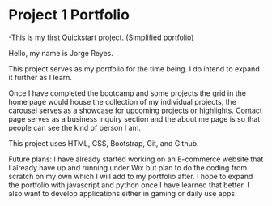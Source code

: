 # Project 1 Portfolio
 -This is my first Quickstart project. (Simplified portfolio)

Hello, my name is Jorge Reyes.

This project serves as my portfolio for the time being. I do intend to expand it further as I learn.

Once I have completed the bootcamp and some projects the grid in the home page would house the collection of my individual projects, the carousel serves as a showcase for upcoming projects or highlights. Contact page serves as a business inquiry section and the about me page is so that people can see the kind of person I am.

This project uses HTML, CSS, Bootstrap, Git, and Github.

Future plans: I have already started working on an E-commerce website that I already have up and running under Wix but plan to do the coding from scratch on my own which I will add to my portfolio after. I hope to expand the portfolio with javascript and python once I have learned that better. I also want to develop applications either in gaming or daily use apps.
